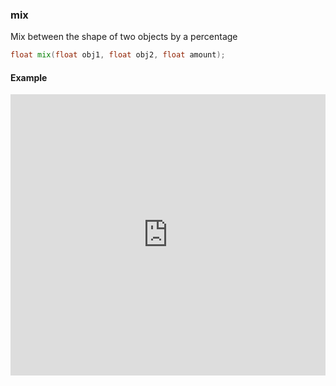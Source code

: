 ### mix

Mix between the shape of two objects by a percentage

```glsl
float mix(float obj1, float obj2, float amount);
```

#### Example
<iframe width="100%" height="450px" src="https://shader-park.appspot.com/sculpture/-LMjG0XPKeUoPRK1i1GW?example=true&embed=true" frameborder="0"></iframe>